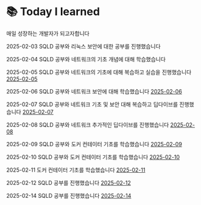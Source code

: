# 📚 Today I learned
매일 성장하는 개발자가 되고자합니다

2025-02-03 SQLD 공부와 리눅스 보안에 대한 공부를 진행했습니다 

2025-02-04 SQLD 공부와 네트워크의 기초 개념에 대해 학습했습니다

2025-02-05 SQLD 공부와 네트워크의 기초에 대해 복습하고 실습을 진행했습니다 [2025-02-05](https://github.com/100-hours-a-week/kevin.Kim-TIL/blob/main/Feb/2025-02-05.md)

2025-02-06 SQLD 공부와 네트워크 보안에 대해 학습했습니다 [2025-02-06](https://github.com/100-hours-a-week/kevin.Kim-TIL/blob/main/Feb/2025-02-06.md)

2025-02-07 SQLD 공부와 네트워크 기초 및 보안 대해 복습하고 딥다이브를 진행했습니다 [2025-02-07](https://github.com/100-hours-a-week/kevin.Kim-TIL/blob/main/Feb/2025-02-07.md)

2025-02-08 SQLD 공부와 네트워크 추가적인 딥다이브를 진행했습니다 [2025-02-08](https://github.com/100-hours-a-week/kevin.Kim-TIL/blob/main/Feb/2025-02-08.md)

2025-02-09 SQLD 공부와 도커 컨테이터 기초를 학습했습니다 [2025-02-09](https://github.com/100-hours-a-week/kevin.Kim-TIL/blob/main/Feb/2025-02-09.md)

2025-02-10 SQLD 공부와 도커 컨테이터 기초를 학습했습니다 [2025-02-10](https://github.com/100-hours-a-week/kevin.Kim-TIL/blob/main/Feb/2025-02-10.md)

2025-02-11 도커 컨테이터 기초를 학습했습니다 [2025-02-11](https://github.com/100-hours-a-week/kevin.Kim-TIL/blob/main/Feb/2025-02-11.md)

2025-02-12 SQLD 공부를 진행했습니다 [2025-02-12](https://github.com/100-hours-a-week/kevin.Kim-TIL/blob/main/Feb/2025-02-12.md)

2025-02-14 SQLD 공부를 진행했습니다 [2025-02-14](https://github.com/100-hours-a-week/kevin.Kim-TIL/blob/main/Feb/2025-02-14.md)

